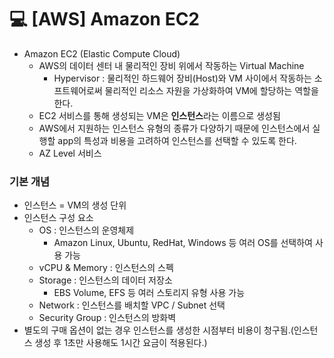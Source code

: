 💻 [AWS] Amazon EC2
================
* Amazon EC2 (Elastic Compute Cloud)
  * AWS의 데이터 센터 내 물리적인 장비 위에서 작동하는 Virtual Machine
    * Hypervisor : 물리적인 하드웨어 장비(Host)와 VM 사이에서 작동하는 소프트웨어로써 물리적인 리소스 자원을 가상화하여 VM에 할당하는 역할을 한다.
  * EC2 서비스를 통해 생성되는 VM은 **인스턴스**라는 이름으로 생성됨
  * AWS에서 지원하는 인스턴스 유형의 종류가 다양하기 때문에 인스턴스에서 실행할 app의 특성과 비용을 고려하여 인스턴스를 선택할 수 있도록 한다.
  * AZ Level 서비스

### 기본 개념
* 인스턴스 = VM의 생성 단위
* 인스턴스 구성 요소
  * OS : 인스턴스의 운영체제
    * Amazon Linux, Ubuntu, RedHat, Windows 등 여러 OS를 선택하여 사용 가능
  * vCPU & Memory : 인스턴스의 스펙
  * Storage : 인스턴스의 데이터 저장소
    * EBS Volume, EFS 등 여러 스토리지 유형 사용 가능
  * Network : 인스턴스를 배치할 VPC / Subnet 선택
  * Security Group : 인스턴스의 방화벽
* 별도의 구매 옵션이 없는 경우 인스턴스를 생성한 시점부터 비용이 청구됨.(인스턴스 생성 후 1초만 사용해도 1시간 요금이 적용된다.)